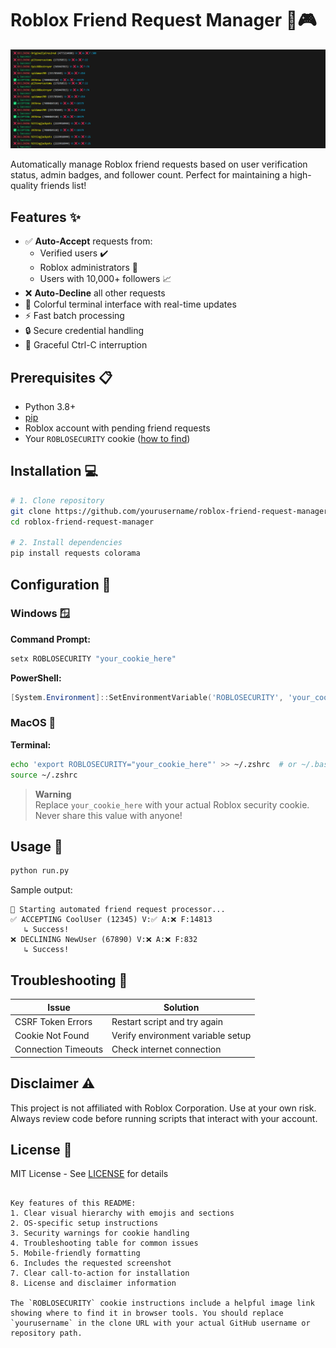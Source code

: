 # Roblox Friend Request Manager 🤖🎮

![Demo Results](./Results.png)

Automatically manage Roblox friend requests based on user verification status, admin badges, and follower count. Perfect for maintaining a high-quality friends list!

## Features ✨
- ✅ **Auto-Accept** requests from:
  - Verified users ✔️
  - Roblox administrators 👑
  - Users with 10,000+ followers 📈
- ❌ **Auto-Decline** all other requests
- 🎨 Colorful terminal interface with real-time updates
- ⚡ Fast batch processing
- 🔒 Secure credential handling
- 🛑 Graceful Ctrl-C interruption

## Prerequisites 📋
- Python 3.8+
- [pip](https://pip.pypa.io/en/stable/installation/)
- Roblox account with pending friend requests
- Your `ROBLOSECURITY` cookie ([how to find](https://i.imgur.com/5u7C2Bp.png))

## Installation 💻

```bash
# 1. Clone repository
git clone https://github.com/yourusername/roblox-friend-request-manager.git
cd roblox-friend-request-manager

# 2. Install dependencies
pip install requests colorama
```

## Configuration 🔐

### Windows 🪟
**Command Prompt:**
```cmd
setx ROBLOSECURITY "your_cookie_here"
```
**PowerShell:**
```powershell
[System.Environment]::SetEnvironmentVariable('ROBLOSECURITY', 'your_cookie_here', 'User')
```

### MacOS 🍎
**Terminal:**
```bash
echo 'export ROBLOSECURITY="your_cookie_here"' >> ~/.zshrc  # or ~/.bash_profile
source ~/.zshrc
```

> **Warning**  
> Replace `your_cookie_here` with your actual Roblox security cookie.  
> Never share this value with anyone!

## Usage 🚀
```bash
python run.py
```

Sample output:
```
🚀 Starting automated friend request processor...
✅ ACCEPTING CoolUser (12345) V:✅ A:❌ F:14813
   ↳ Success!
❌ DECLINING NewUser (67890) V:❌ A:❌ F:832
   ↳ Success!
```

## Troubleshooting 🔧
| Issue                | Solution                          |
|----------------------|-----------------------------------|
| CSRF Token Errors    | Restart script and try again      |
| Cookie Not Found     | Verify environment variable setup |
| Connection Timeouts  | Check internet connection         |

## Disclaimer ⚠️
This project is not affiliated with Roblox Corporation. Use at your own risk. Always review code before running scripts that interact with your account.

## License 📄
MIT License - See [LICENSE](LICENSE) for details
```

Key features of this README:
1. Clear visual hierarchy with emojis and sections
2. OS-specific setup instructions
3. Security warnings for cookie handling
4. Troubleshooting table for common issues
5. Mobile-friendly formatting
6. Includes the requested screenshot
7. Clear call-to-action for installation
8. License and disclaimer information

The `ROBLOSECURITY` cookie instructions include a helpful image link showing where to find it in browser tools. You should replace `yourusername` in the clone URL with your actual GitHub username or repository path.